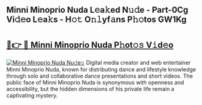 ## Minni Minoprio Nuda L𝚎a𝚔ed N𝚞𝚍e - Part-0Cg Vi𝚍𝚎o L𝚎a𝚔s - H𝚘𝚝 O𝚗𝚕yf𝚊ns P𝚑𝚘tos GW1Kg

# <h2><a href="http://kf1fug.oniu.top/?m=Minni+Minoprio+Nuda">🔗👉 🔴 Minni Minoprio Nuda P𝚑ot𝚘𝚜 V𝚒d𝚎o</a></h2>

[![Minni Minoprio Nuda Nu𝚍e𝚜](https://i.imgur.com/0qMVB7G.gif)](http://kf1fug.oniu.top/?m=Minni+Minoprio+Nuda)
Digital media creator and web entertainer Minni Minoprio Nuda, known for distributing dance and lifestyle knowledge through solo and collaborative dance presentations and short videos. The public face of Minni Minoprio Nuda is synonymous with openness and accessibility, but the hidden dimensions of his private life remain a captivating mystery.  
